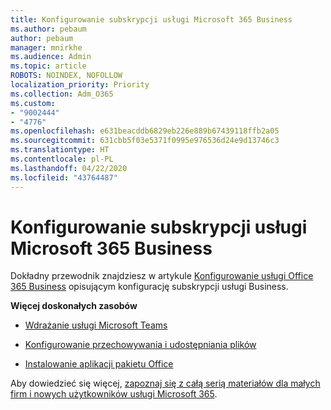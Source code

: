 ```yaml
---
title: Konfigurowanie subskrypcji usługi Microsoft 365 Business
ms.author: pebaum
author: pebaum
manager: mnirkhe
ms.audience: Admin
ms.topic: article
ROBOTS: NOINDEX, NOFOLLOW
localization_priority: Priority
ms.collection: Adm_O365
ms.custom:
- "9002444"
- "4776"
ms.openlocfilehash: e631beacddb6829eb226e889b67439118ffb2a05
ms.sourcegitcommit: 631cbb5f03e5371f0995e976536d24e9d13746c3
ms.translationtype: HT
ms.contentlocale: pl-PL
ms.lasthandoff: 04/22/2020
ms.locfileid: "43764487"
---
```

# <a name="set-up-a-microsoft-365-business-subscription"></a>Konfigurowanie subskrypcji usługi Microsoft 365 Business

Dokładny przewodnik znajdziesz w artykule [Konfigurowanie usługi Office 365 Business](https://docs.microsoft.com/microsoft-365/admin/setup/setup?view=o365-worldwide) opisującym konfigurację subskrypcji usługi Business. 

**Więcej doskonałych zasobów**

- [Wdrażanie usługi Microsoft Teams](https://docs.microsoft.com/microsoftteams/how-to-roll-out-teams?toc=%2Foffice365%2Fadmin%2Ftoc.json&bc=%2Foffice365%2Fadmin%2Fbreadcrumb%2Ftoc.json&view=o365-worldwide)

- [Konfigurowanie przechowywania i udostępniania plików](https://docs.microsoft.com/microsoft-365/admin/setup/set-up-file-storage-and-sharing?view=o365-worldwide)

- [Instalowanie aplikacji pakietu Office](https://docs.microsoft.com/microsoft-365/admin/setup/install-applications?view=o365-worldwide)

Aby dowiedzieć się więcej, [zapoznaj się z całą serią materiałów dla małych firm i nowych użytkowników usługi Microsoft 365](https://support.office.com/article/set-up-your-small-business-6ab4bbcd-79cf-4000-a0bd-d42ce4d12816).
